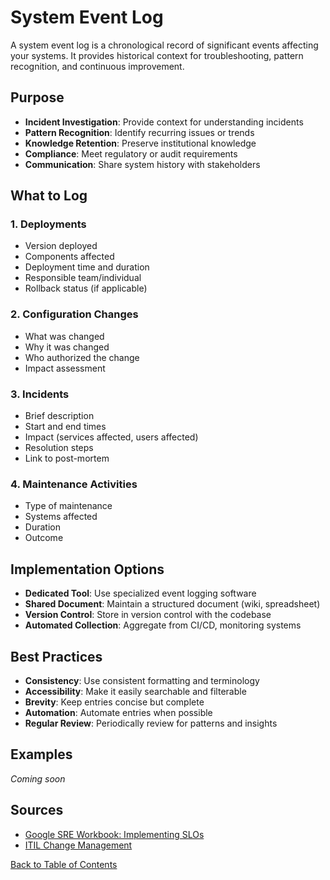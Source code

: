 # System Event Log

A system event log is a chronological record of significant events affecting your systems. It provides historical context for troubleshooting, pattern recognition, and continuous improvement.

## Purpose

- **Incident Investigation**: Provide context for understanding incidents
- **Pattern Recognition**: Identify recurring issues or trends
- **Knowledge Retention**: Preserve institutional knowledge
- **Compliance**: Meet regulatory or audit requirements
- **Communication**: Share system history with stakeholders

## What to Log

### 1. Deployments
- Version deployed
- Components affected
- Deployment time and duration
- Responsible team/individual
- Rollback status (if applicable)

### 2. Configuration Changes
- What was changed
- Why it was changed
- Who authorized the change
- Impact assessment

### 3. Incidents
- Brief description
- Start and end times
- Impact (services affected, users affected)
- Resolution steps
- Link to post-mortem

### 4. Maintenance Activities
- Type of maintenance
- Systems affected
- Duration
- Outcome

## Implementation Options

- **Dedicated Tool**: Use specialized event logging software
- **Shared Document**: Maintain a structured document (wiki, spreadsheet)
- **Version Control**: Store in version control with the codebase
- **Automated Collection**: Aggregate from CI/CD, monitoring systems

## Best Practices

- **Consistency**: Use consistent formatting and terminology
- **Accessibility**: Make it easily searchable and filterable
- **Brevity**: Keep entries concise but complete
- **Automation**: Automate entries when possible
- **Regular Review**: Periodically review for patterns and insights

## Examples

*Coming soon*

## Sources

- [Google SRE Workbook: Implementing SLOs](https://sre.google/workbook/implementing-slos/)
- [ITIL Change Management](https://www.axelos.com/certifications/itil-service-management)

[Back to Table of Contents](/README.md)